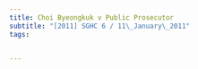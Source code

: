 ```yaml
---
title: Choi Byeongkuk v Public Prosecutor 
subtitle: "[2011] SGHC 6 / 11\_January\_2011"
tags:


---
```



